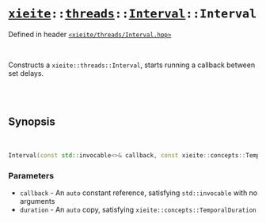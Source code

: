# [`xieite`](../../../README.md)`::`[`threads`](../../../docs/threads.md)`::`[`Interval`](../../../docs/threads/Interval.md)`::Interval`
Defined in header [`<xieite/threads/Interval.hpp>`](../../../include/xieite/threads/Interval.hpp)

<br/>

Constructs a `xieite::threads::Interval`, starts running a callback between set delays.

<br/><br/>

## Synopsis

<br/>

```cpp
Interval(const std::invocable<>& callback, const xieite::concepts::TemporalDuration auto duration) noexcept;
```
### Parameters
- `callback` - An `auto` constant reference, satisfying `std::invocable` with no arguments
- `duration` - An `auto` copy, satisfying `xieite::concepts::TemporalDuration`